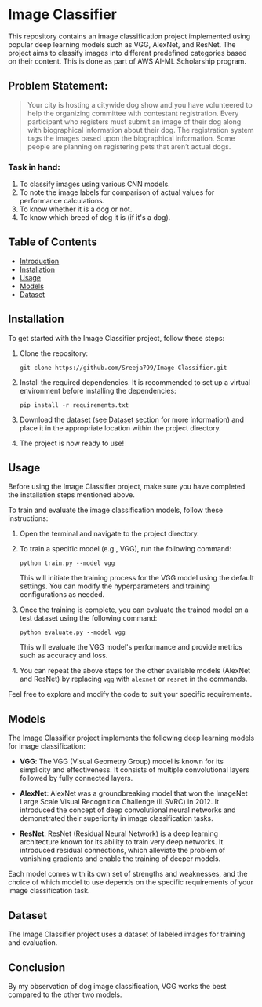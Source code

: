 # Image Classifier

This repository contains an image classification project implemented using popular deep learning models such as VGG, AlexNet, and ResNet. The project aims to classify images into different predefined categories based on their content. This is done as part of AWS AI-ML Scholarship program.

## Problem Statement:

> Your city is hosting a citywide dog show and you have volunteered to help the organizing committee with contestant registration. Every participant who registers must submit an image of their dog along with biographical information about their dog. The registration system tags the images based upon the biographical information. Some people are planning on registering pets that aren’t actual dogs.

### Task in hand:

1. To classify images using various CNN models.
2. To note the image labels for comparison of actual values for performance calculations.
3. To know whether it is a dog or not.
4. To know which breed of dog it is (if it's a dog).


## Table of Contents

- [Introduction](#introduction)
- [Installation](#installation)
- [Usage](#usage)
- [Models](#models)
- [Dataset](#dataset)


## Installation

To get started with the Image Classifier project, follow these steps:

1. Clone the repository:

   ```
   git clone https://github.com/Sreeja799/Image-Classifier.git
   ```

2. Install the required dependencies. It is recommended to set up a virtual environment before installing the dependencies:

   ```
   pip install -r requirements.txt
   ```

3. Download the dataset (see [Dataset](#dataset) section for more information) and place it in the appropriate location within the project directory.

4. The project is now ready to use!

## Usage

Before using the Image Classifier project, make sure you have completed the installation steps mentioned above.

To train and evaluate the image classification models, follow these instructions:

1. Open the terminal and navigate to the project directory.

2. To train a specific model (e.g., VGG), run the following command:

   ```
   python train.py --model vgg
   ```

   This will initiate the training process for the VGG model using the default settings. You can modify the hyperparameters and training configurations as needed.

3. Once the training is complete, you can evaluate the trained model on a test dataset using the following command:

   ```
   python evaluate.py --model vgg
   ```

   This will evaluate the VGG model's performance and provide metrics such as accuracy and loss.

4. You can repeat the above steps for the other available models (AlexNet and ResNet) by replacing `vgg` with `alexnet` or `resnet` in the commands.

Feel free to explore and modify the code to suit your specific requirements.

## Models

The Image Classifier project implements the following deep learning models for image classification:

- **VGG**: The VGG (Visual Geometry Group) model is known for its simplicity and effectiveness. It consists of multiple convolutional layers followed by fully connected layers.

- **AlexNet**: AlexNet was a groundbreaking model that won the ImageNet Large Scale Visual Recognition Challenge (ILSVRC) in 2012. It introduced the concept of deep convolutional neural networks and demonstrated their superiority in image classification tasks.

- **ResNet**: ResNet (Residual Neural Network) is a deep learning architecture known for its ability to train very deep networks. It introduced residual connections, which alleviate the problem of vanishing gradients and enable the training of deeper models.

Each model comes with its own set of strengths and weaknesses, and the choice of which model to use depends on the specific requirements of your image classification task.

## Dataset

The Image Classifier project uses a dataset of labeled images for training and evaluation.

## Conclusion

By my observation of dog image classification, VGG works the best compared to the other two models.
